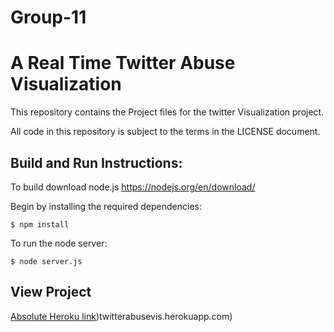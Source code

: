 # Group-11

A Real Time Twitter Abuse Visualization
==========================================

This repository contains the Project files for the twitter
Visualization project.

All code in this repository is subject to the terms in the
LICENSE document.

## Build and Run Instructions:

To build download node.js https://nodejs.org/en/download/

Begin by installing the required dependencies:

	$ npm install

To run the node server:

	$ node server.js

## View Project
[Absolute Heroku link](twitterabusevis.herokuapp.com))twitterabusevis.herokuapp.com)

